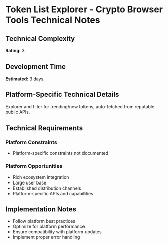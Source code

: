 # Token List Explorer - Crypto Browser Tools Technical Notes

## Technical Complexity
**Rating:** 3.

## Development Time
**Estimated:** 3 days.

## Platform-Specific Technical Details
Explorer and filter for trending/new tokens, auto-fetched from reputable public APIs.

## Technical Requirements

### Platform Constraints
- Platform-specific constraints not documented

### Platform Opportunities
- Rich ecosystem integration
- Large user base
- Established distribution channels
- Platform-specific APIs and capabilities

## Implementation Notes
- Follow platform best practices
- Optimize for platform performance
- Ensure compatibility with platform updates
- Implement proper error handling
